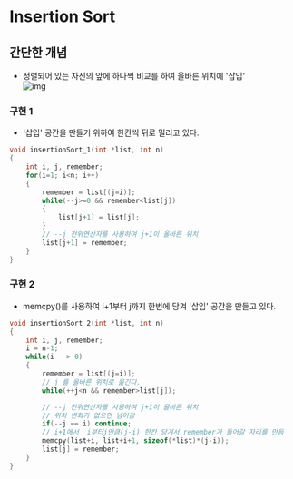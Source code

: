 # Insertion Sort

## 간단한 개념
* 정렬되어 있는 자신의 앞에 하나씩 비교를 하여 올바른 위치에 '삽입'<br/>
![img](https://upload.wikimedia.org/wikipedia/commons/0/0f/Insertion-sort-example-300px.gif)

### 구현 1
* '삽입' 공간을 만들기 위하여 한칸씩 뒤로 밀리고 있다.
```c++
void insertionSort_1(int *list, int n)
{
    int i, j, remember;
    for(i=1; i<n; i++)
    {
        remember = list[(j=i)];
        while(--j>=0 && remember<list[j])
        {
            list[j+1] = list[j];
        }
        // --j 전위연산자를 사용하여 j+1이 올바른 위치
        list[j+1] = remember;
    }
}
```

### 구현 2
* memcpy()를 사용하여 i+1부터 j까지 한번에 당겨 '삽입' 공간을 만들고 있다.
```c++
void insertionSort_2(int *list, int n)
{
    int i, j, remember;
    i = n-1;
    while(i-- > 0)
    {
        remember = list[(j=i)];
        // j 를 올바른 위치로 옮긴다.
        while(++j<n && remember>list[j]);

        // --j 전위연산자를 사용하여 j+1이 올바른 위치
        // 위치 변화가 없으면 넘어감
        if(--j == i) continue;
        // i+1에서  i부터j만큼(j-i) 한칸 당겨서 remember가 들어갈 자리를 만듬 
        memcpy(list+i, list+i+1, sizeof(*list)*(j-i));
        list[j] = remember;
    }
}
```
